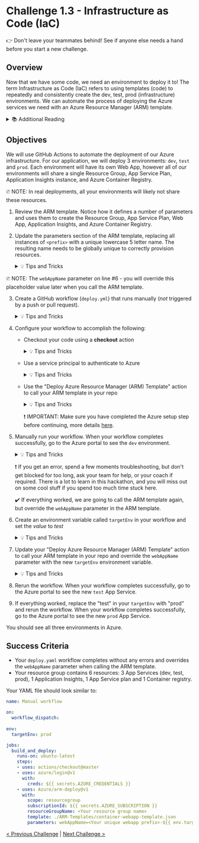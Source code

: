 # Challenge 1.3 - Infrastructure as Code (IaC)

👉 Don't leave your teammates behind! See if anyone else needs a hand before you start a new challenge.

## Overview

Now that we have some code, we need an environment to deploy it to! The term Infrastructure as Code (IaC) refers to using templates (code) to repeatedly and consistently create the dev, test, prod (infrastructure) environments. We can automate the process of deploying the Azure services we need with an Azure Resource Manager (ARM) template. 

<details>
<summary>📚 Additional Reading</summary>
<ul>
<li><a href="https://docs.microsoft.com/en-us/azure/azure-resource-manager/resource-group-overview">Azure Resource Manager overview</a></li>
<li><a href="https://docs.microsoft.com/en-us/azure/azure-resource-manager/how-to-create-template">Create Azure Resource Manager template</a></li>
<li><a href="https://docs.microsoft.com/en-us/azure/devops/learn/what-is-infrastructure-as-code">What is Infrastructure as Code?</a></li>
<li><a href="https://docs.github.com/en/free-pro-team@latest/actions/learn-github-actions/introduction-to-github-actions">Introduction to GitHub Actions</a></li>
<li><a href="https://docs.github.com/en/actions/using-workflows/events-that-trigger-workflows#workflow_dispatch">Manually trigger a workflow</a></li>
<li><a href="https://docs.microsoft.com/en-us/azure/azure-resource-manager/templates/deploy-github-actions">Deploy Azure Resource Manager templates by using GitHub Actions</a></li>
<li><a href="https://docs.microsoft.com/en-us/azure/azure-resource-manager/templates/deploy-cli#parameters">Overriding ARM template parameters</a></li>
</ul>
</details>

## Objectives

We will use GitHub Actions to automate the deployment of our Azure infrastructure. For our application, we will deploy 3 environments: `dev`, `test` and `prod`. Each environment will have its own Web App, however all of our environments will share a single Resource Group, App Service Plan, Application Insights instance, and Azure Container Registry. 

🗈 NOTE: In real deployments, all your environments will likely not share these resources.

1. Review the ARM template. Notice how it defines a number of parameters and uses them to create the Resource Group, App Service Plan, Web App, Application Insights, and Azure Container Registry. 

2. Update the parameters section of the ARM template, replacing all instances of `<prefix>` with a unique lowercase 5 letter name. The resulting name needs to be globally unique to correctly provision resources. 

    <details>
    <summary>💡 Tips and Tricks</summary>
    Remember to commit and push your changes! 
    <ul>
    <li>In the command line enter: <code>git add --all</code> - This will add all of the files you just copied to the folder to be be tracked.</li>
    <li>Now we need to commit our changes by typing <code>git commit -am "My prefix"</code></li>
    <li>Finally we need to push to the remote repository in github by doing <code>git push -u</code>.</li>
    </ul>
    </details>

🗈 NOTE: The `webAppName` parameter on line #6 - you will override this placeholder value later when you call the ARM template.

3. Create a GitHub workflow (`deploy.yml`) that runs manually (*not* triggered by a push or pull request).

    <details>
    <summary>💡 Tips and Tricks</summary>
    To create a workflow:
    <ol>
    <li>In your repository, select <strong>Actions</strong></li>
    <li>Search for <strong>Manual workflow</strong> and select <strong>Configure</strong></li>
    <li>Provide a name for your workflow, with the <code>name:</code> property</li>
    <li>To make your workflow run manually, use the following code:<br />
      <code>on:</code><br />
      <code> workflow_dispatch:</code><br />
    </li>
    </ol>
    <ul>
    <li>Refer to the <strong>documentation</strong> tab of your workflow for more details</li>
    <li>Any lines starting with a <code>#</code> are comments, you can read them to learn more, or delete them if you like</li>
    <li>Continue with step 4 to configure the remainder of your workflow</li>
    </ul>
    </details>

4. Configure your workflow to accomplish the following:

    - Checkout your code using a <strong>checkout</strong> action

        <details>
        <summary>💡 Tips and Tricks</summary>
        A GitHub Action workflow can have multiple jobs and jobs can have multiple steps, your current workflow likely has a job called <code>greet:</code>. You can rename this if you like, <code>build-and-deploy</code> is frequently used as a name in examples.
        <ol>
        <li>Search the marketplace for an <strong>Checkout</strong> Action</li>
        <li>Select the action and select the latest version to see the code snippet</li>
        <li>You can review the snippet, but for your purposes you can keep it simple, and just include two lines immediately after <code>    steps:</code> in your YAML file:
        <code>- name: Checkout</code><br/>
        <code>  uses: actions/checkout@v2.5.0</code></br/>
        <ol>
        </details>

    - Use a service principal to authenticate to Azure

        <details>
        <summary>💡 Tips and Tricks</summary>
        <ol>
        <li>Search the marketplace for an <strong>Azure login</strong> Action</li>
        <li>Select the action and select the latest version to see the code snippet</li>
        <li>Copy the code and add the content under <code>steps:</code></li>
        <br/>
          🗈 NOTE: Indentation is important in YAML, intellisense will likely red underline text that is not indented correctly. If required, use tab to indent all the text you've added.
        <br/>

        <li>See the documentation for the Azure Login action by selecting the <a href="https://github.com/marketplace/actions/azure-login#github-actions-for-deploying-to-azure"><strong>View full Marketplace listing</strong></a> link</li>
        <li>You will see that you're going to need some secrets, learn about GitHub Secrets <a href="https://docs.github.com/en/actions/security-guides/encrypted-secrets#creating-encrypted-secrets-for-a-repository">here</a></li>
        <li>You will need to create a secret, details for that are in the Marketplace listing <a href="https://github.com/marketplace/actions/azure-login#configure-deployment-credentials">here</a></li>
        <li>Your coach can provide the details required for the credentials</li>
        </ol>
        </details>

    - Use the "Deploy Azure Resource Manager (ARM) Template" action to call your ARM template in your repo

        <details>
        <summary>💡 Tips and Tricks</summary>
        <ul>
        <li>Use what you learned in the previous step to complete this step, you will want to review the Marketplace listing to determine which properties you need to provide</li>
        <li>You might choose to store sensitive information like the Subscription ID as a secret</li>
        </ul>
        </details>

        ❗ IMPORTANT: Make sure you have completed the Azure setup step before continuing, more details [here](../../Setup/readme.md).

5. Manually run your workflow. When your workflow completes successfully, go to the Azure portal to see the `dev` environment. 

      <details>
      <summary>💡 Tips and Tricks</summary>
      <ul>
      <li>To manually run your workflow, navigate to <strong>Actions</strong>, select your workflow and select <strong>Run workflow</strong></li>
      </ul>
      </details>

      ❗ If you get an error, spend a few moments troubleshooting, but don't get blocked for too long, ask your team for help, or your coach if required. There is a lot to learn in this hackathon, and you will miss out on some cool stuff if you spend too much time stuck here.

      ✔️ If everything worked, we are going to call the ARM template again, but override the `webAppName` parameter in the ARM template.

6. Create an environment variable called `targetEnv` in your workflow and set the *value* to *test*

      <details>
      <summary>💡 Tips and Tricks</summary>
      <ul>
      <li>Read more about Environment Variables <a href="https://docs.github.com/en/actions/learn-github-actions/environment-variables#about-environment-variables">here</a></li>
      <code>env:</code><br/>
      <code>    targetEnv: test</code><br/>
      </ul>
      </details>

7. Update your "Deploy Azure Resource Manager (ARM) Template" action to call your ARM template in your repo and override the `webAppName` parameter with the new `targetEnv` environment variable.

      <details>
      <summary>💡 Tips and Tricks</summary>
      <ul>
      <li>Use the parameters of the ARM template to pass in the environment variable, <a href="https://github.com/marketplace/actions/deploy-azure-resource-manager-arm-template#example-1">this example</a> shows how to use a simple string, but you will need to inject your environment with <a href="https://docs.github.com/en/actions/learn-github-actions/environment-variables#about-environment-variables">interpolation</a>.</li>
      <li>Use the name from line six (6) in your ARM Template</li>
      <code>        template: ./ARM-Templates/container-webapp-template.json</code><br/>
      <code>parameters: webAppName=&lt;webAppName from ARM template&gt;-${{ env.targetEnv }}</code><br/>
      </ul>
      </details>

8. Rerun the workflow. When your workflow completes successfully, go to the Azure portal to see the new `test` App Service. 

9. If everything worked, replace the "test" in your `targetEnv` with "prod" and rerun the workflow. When your workflow completes successfully, go to the Azure portal to see the new `prod` App Service. 

You should see all three environments in Azure.

## Success Criteria

- Your `deploy.yaml` workflow completes without any errors and overrides the `webAppName` parameter when calling the ARM template.
- Your resource group contains 6 resources: 3 App Services (dev, test, prod), 1 Application Insights, 1 App Service plan and 1 Container registry. 

Your YAML file should look similar to:

```yaml
name: Manual workflow

on:
  workflow_dispatch:
  
env:
  targetEnv: prod

jobs:
  build_and_deploy:
    runs-on: ubuntu-latest
    steps:
    - uses: actions/checkout@master
    - uses: azure/login@v1
      with:
        creds: ${{ secrets.AZURE_CREDENTIALS }}
    - uses: Azure/arm-deploy@v1
      with:
        scope: resourcegroup
        subscriptionId: ${{ secrets.AZURE_SUBSCRIPTION }}
        resourceGroupName: <Your resource group name>
        template: ./ARM-Templates/container-webapp-template.json
        parameters: webAppName=<Your unique webapp prefix>-${{ env.targetEnv }}
```

[< Previous Challenge](../1.2/readme.md) | [Next Challenge >](../1.4/readme.md)

